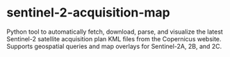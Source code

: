 # sentinel-2-acquisition-map
Python tool to automatically fetch, download, parse, and visualize the latest Sentinel-2 satellite acquisition plan KML files from the Copernicus website. Supports geospatial queries and map overlays for Sentinel-2A, 2B, and 2C.
